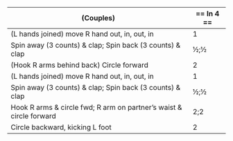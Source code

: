 |(Couples) | == In 4 == |
|----|-----|
|(L hands joined) move R hand out, in, out, in |1|
|Spin away (3 counts) & clap; Spin back (3 counts) & clap |½;½|
|(Hook R arms behind back) Circle forward |2|
|(L hands joined) move R hand out, in, out, in |1|
|Spin away (3 counts) & clap; Spin back (3 counts) & clap |½;½|
|Hook R arms & circle fwd; R arm on partner’s waist & circle forward |2;2|
|Circle backward, kicking L foot |2|
